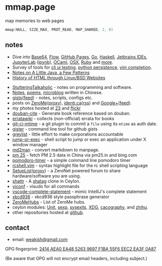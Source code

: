 # mmap.page

map memories to web pages

```c
mmap(NULL, SIZE_MAX, PROT_READ, MAP_SHARED, 2, 0)
```

## notes

- Dive into [Base64](dive-into/base64/), [Flow](dive-into/flow/), [GitHub Pages](dive-into/gh-pages/), [Go](dive-into/go/), [Haskell](dive-into/haskell/), [Jetbrains IDEs](dive-into/jetbrains/), [JupyterLab](dive-into/jupyter-lab/) ([ipynb](https://github.com/weakish/weakish.github.com/blob/master/dive-into/jupyter-lab.ipynb)), [OCaml](dive-into/ocaml/), [OSX](dive-into/osx/), [Ruby](dive-into/ruby/) and [more](dive-into/more/).
- Survey of tools for [cli ui testing](cli/test/), [python persistence](python/persistence/), [vim completion](vim/completion/).
- [Notes on A Little Java, a Few Patterns](java/a-little/)
- [History of HTML through Linux/BSD Websites](web/html-history/)

* [StutteringTalkaholic](/StutteringTalkaholic/) - notes on programming and software.
* [Notes](/dapi/), [poems](/poems/), [microblog][] written in Chinese.
* [gists][]([feed][gist-feed]) - notes, scripts, configs etc.
* posts on [ZeroMe][]([proxy][0meproxy]), [identi.ca][]([rss][pump2rss]) and [Google+][gplus-posts]([feed][gplus-feed]).
* my photos hosted at [23][] and [flickr][]
* [douban-cite][] - Generate book reference based on douban.
* [erratawiki][] - collects (non-official) errata for books
* [git-ci-mtime][] - a git plugin to commit a `file` using its `mtime` as auth date.
* [gister][] - command line tool for github gists
* [greylist][] - little effort to make corporations accountable
* [jump-or-exec][] - shell script to jump or exec an application under X window manager
* [md2man][] - convert markdown to manpage.
* [pm 25][] - fetch PM 2.5 data in China via pm25.in and bing.com
* [pomodoro-timer][] - a simple command line pomodoro timer
* [rcshell.vim][] - syntax highlight file for the rc shell scripting language
* [SetupList][]([proxy][setuplistproxy]) - a ZeroNet powered forum to share hardware/software you are using.
* [shattr][] - A [shatag][] clone in Ceylon.
* [viconf][] - visudo for all commands
* [vscode-complete-statement] - mimic IntelliJ's complete statement
* [xkcd936][] - xkcd936 style passphrase generator
* [ZeroMeHubs][] - List of ZeroMe hubs.
* ceylon modules: [Unit][], [sexp][], [sysexits][], [XDG][], [cacography][], and [zhihu][].
* other repositories hosted at [github][].

[microblog]: https://fanfou.com/weakish
[XDG]: https://weakish.github.io/ceylon-xdg/
[cacography]: https://weakish.github.io/cacography/
[zhihu]: https://weakish.github.io/ceylon-zhihu/
[vscode-complete-statement]: https://marketplace.visualstudio.com/items?itemName=weakish.complete-statement
[Unit]: https://weakish.github.io/ceylon-unit-function/
[sexp]: https://weakish.github.io/ceylon-sexp/
[sysexits]: https://weakish.github.io/ceylon-sysexits/
[git-ci-mtime]: https://weakish.github.io/git-ci-mtime/
[gists]: https://gist.github.com/weakish
[gist-feed]: https://gist.github.com/weakish.atom
[erratawiki]: https://github.com/weakish/errata/wiki
[greylist]: https://github.com/weakish/greylist/wiki
[gplus-posts]: https://plus.google.com/107331692444266690632/posts
[gplus-feed]: http://gplusrss.com/rss/feed/ea57ff853aa87c2f3078f17958b0fc3c4fa6748a9eeaf "gplusrss"
[github]: https://github.com/weakish/
[23]: http://www.23hq.com/weakish/album/list
[flickr]: https://www.flickr.com/photos/weakish/sets/
[ZeroMe]: http://127.0.0.1:43110/Me.ZeroNetwork.bit/?Profile/12h51ug6CcntU2aiBjhP8Ns2e5VypbWWtv/1GnJD7CXskmG8GywMbTvbP12wneCFW9XzR/weakish@zeroid.bit
[0meproxy]: https://bit.no.com:43110/Me.ZeroNetwork.bit/?Profile/12h51ug6CcntU2aiBjhP8Ns2e5VypbWWtv/1GnJD7CXskmG8GywMbTvbP12wneCFW9XzR/weakish@zeroid.bit
[identi.ca]: https://identi.ca/weakish/
[pump2rss]: https://pump2rss.com/feed/weakish@identi.ca.atom
[shattr]: https://weakish.github.io/shattr
[shatag]: https://bitbucket.org/maugier/shatag
[gister]: https://weakish.github.io/gister
[pomodoro-timer]: https://weakish.github.io/pomodoro-timer
[xkcd936]: https://weakish.github.io/xkcd936
[rcshell.vim]: http://www.vim.org/scripts/script.php?script_id=2880
[douban-cite]: https://weakish.github.io/douban-cite
[jump-or-exec]: https://weakish.github.io/jump-or-exec
[pm 25]: https://weakish.github.io/pm_25
[viconf]: https://weakish.github.io/viconf
[ZeroMeHubs]: https://weakish.github.io/ZeroMeHubList/
[SetupList]: http://127.0.0.1:43110/setuplist.0web.bit
[setuplistproxy]: https://bit.no.com:43110/setuplist.0web.bit
[md2man]: https://weakish.github.io/md2man/

contact
-------

* email: <weakish@gmail.com>

GPG fingerprint: [2414 AEA0 EA48 5263 9697  F1BA 55F6 EEC2 EA3F 0A87][gpg]

(Be aware that GPG will not encrypt email headers, including subject.)

[gpg]: https://savannah.nongnu.org/people/viewgpg.php?user_id=65699
